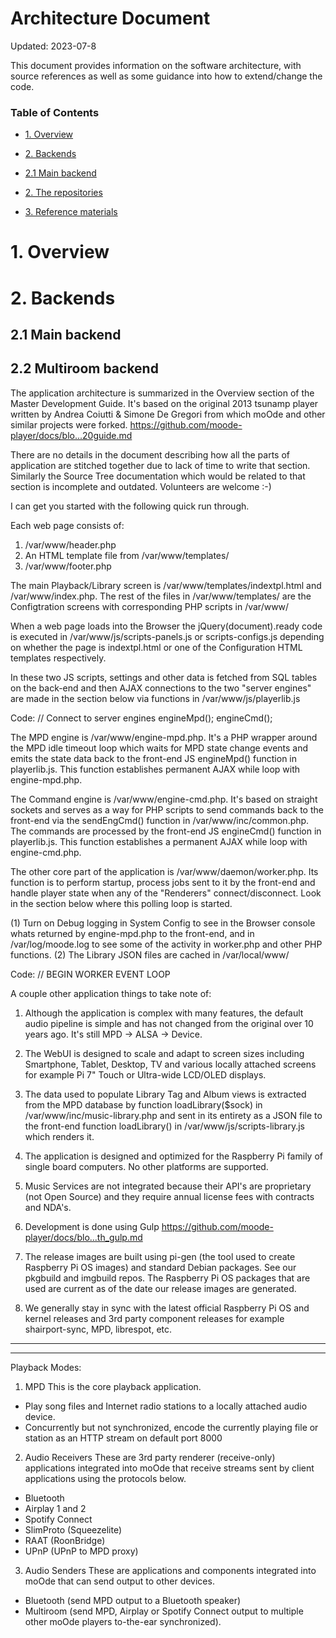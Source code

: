 Architecture Document <!-- omit in toc -->
==========================================
Updated: 2023-07-8

This document provides information on the software architecture, with source references as well as
some guidance into how to extend/change the code.

### Table of Contents <!-- omit in toc -->

- [1. Overview](#1-overview)
- [2. Backends](#2-backends)
- [2.1 Main backend](#2.1-mainbackend)


- [2. The repositories](#2-the-repositories)
- [3. Reference materials](#3-reference-materials)









# 1. Overview

# 2. Backends

## 2.1 Main backend

## 2.2 Multiroom backend



The application architecture is summarized in the Overview section of the Master Development Guide. It's based on the original 2013 tsunamp player written by Andrea Coiutti & Simone De Gregori from which moOde and other similar projects were forked. https://github.com/moode-player/docs/blo...20guide.md

There are no details in the document describing how all the parts of application are stitched together due to lack of time to write that section. Similarly the Source Tree documentation which would be related to that section is incomplete and outdated. Volunteers are welcome :-)

I can get you started with the following quick run through.

Each web page consists of:

1. /var/www/header.php
2. An HTML template file from /var/www/templates/
3. /var/www/footer.php

The main Playback/Library screen is /var/www/templates/indextpl.html and /var/www/index.php. The rest of the files in /var/www/templates/ are the Configtration screens with corresponding PHP scripts in /var/www/

When a web page loads into the Browser the jQuery(document).ready code is executed in /var/www/js/scripts-panels.js or scripts-configs.js depending on whether the page is indextpl.html or one of the Configuration HTML templates respectively.

In these two JS scripts, settings and other data is fetched from SQL tables on the back-end and then AJAX connections to the two "server engines" are made in the section below via functions in /var/www/js/playerlib.js

Code:
// Connect to server engines
engineMpd();
engineCmd();

The MPD engine is /var/www/engine-mpd.php. It's a PHP wrapper around the MPD idle timeout loop which waits for MPD state change events and emits the state data back to the front-end JS engineMpd() function in playerlib.js. This function establishes permanent AJAX while loop with engine-mpd.php.

The Command engine is /var/www/engine-cmd.php. It's based on straight sockets and serves as a way for PHP scripts to send commands back to the front-end via the sendEngCmd() function in /var/www/inc/common.php. The commands are processed by the front-end JS engineCmd() function in playerlib.js. This function establishes a permanent AJAX while loop with engine-cmd.php.

The other core part of the application is /var/www/daemon/worker.php. Its function is to perform startup, process jobs sent to it by the front-end and handle player state when any of the "Renderers" connect/disconnect. Look in the section below where this polling loop is started.

(1) Turn on Debug logging in System Config to see in the Browser console whats returned by engine-mpd.php to the front-end, and in /var/log/moode.log to see some of the activity in worker.php and other PHP functions.
(2) The Library JSON files are cached in /var/local/www/

Code:
// BEGIN WORKER EVENT LOOP

A couple other application things to take note of:

1. Although the application is complex with many features, the default audio pipeline is simple and has not changed from the original over 10 years ago. It's still MPD -> ALSA -> Device.

2. The WebUI is designed to scale and adapt to screen sizes including Smartphone, Tablet, Desktop, TV and various locally  attached screens for example Pi 7" Touch or Ultra-wide LCD/OLED displays.

3. The data used to populate Library Tag and Album views is extracted from the MPD database by function loadLibrary($sock) in /var/www/inc/music-library.php and sent in its entirety as a JSON file to the front-end function loadLibrary() in /var/www/js/scripts-library.js which renders it.

4. The application is designed and optimized for the Raspberry Pi family of single board computers. No other platforms are supported.

5. Music Services are not integrated because their API's are proprietary (not Open Source) and they require annual license fees with contracts and NDA's.

6. Development is done using Gulp https://github.com/moode-player/docs/blo...th_gulp.md

7. The release images are built using pi-gen (the tool used to create Raspberry Pi OS images) and standard Debian packages. See our pkgbuild and imgbuild repos. The Raspberry Pi OS packages that are used are current as of the date our release images are generated.

8. We generally stay in sync with the latest official Raspberry Pi OS and kernel releases and 3rd party component releases for example shairport-sync, MPD, librespot, etc.

-------
------


Playback Modes:

1. MPD
This is the core playback application.

- Play song files and Internet radio stations to a locally attached audio device.
- Concurrently but not synchronized, encode the currently playing file or station as an HTTP stream on default port 8000

2. Audio Receivers
These are 3rd party renderer (receive-only) applications integrated into moOde that receive streams sent by client applications using the protocols below.

- Bluetooth
- Airplay 1 and 2
- Spotify Connect
- SlimProto (Squeezelite)
- RAAT (RoonBridge)
- UPnP (UPnP to MPD proxy)

3. Audio Senders
These are applications and components integrated into moOde that can send output to other devices.

- Bluetooth (send MPD output to a Bluetooth speaker)
- Multiroom (send MPD, Airplay or Spotify Connect output to multiple other moOde players to-the-ear synchronized).
